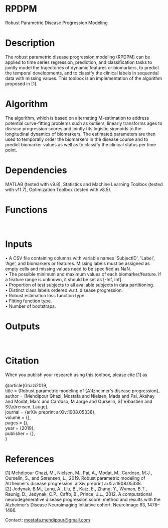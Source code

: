 # RPDPM
Robust Parametric Disease Progression Modeling
<br />

# Description
The robust parametric disease progression modeling (RPDPM) can be applied to time series regression, prediction, and classification tasks to jointly model the trajectories of dynamic features or biomarkers, to predict the temporal developments, and to classify the clinical labels in sequential data with missing values. This toolbox is an implementation of the algorithm proposed in [1].
<br />

# Algorithm
The algorithm, which is based on alternating M-estimation to address potential curve-fitting problems such as outliers, linearly transforms ages to disease progression scores and jointly fits logistic sigmoids to the longitudinal dynamics of biomarkers. The estimated parameters are then used to temporally order the biomarkers in the disease course and to predict biomarker values as well as to classify the clinical status per time point.
<br />

# Dependencies
MATLAB (tested with v9.8), Statistics and Machine Learning Toolbox (tested with v11.7), Optimization Toolbox (tested with v8.5).
<br />

# Functions
<br />

# Inputs
•	A CSV file containing columns with variable names 'SubjectID', 'Label', 'Age', and biomarkers or features. Missing labels must be assigned as empty cells and missing values need to be specified as NaN.
<br />
•	The possible minimum and maximum values of each biomarker/feature. If a feature range is unknown, it should be set as [-Inf, Inf].
<br />
•	Proportion of test subjects to all available subjects in data partitioning.
<br />
•	Distinct class labels ordered w.r.t. disease progression.
<br />
•	Robust estimation loss function type.
<br />
•	Fitting function type.
<br />
•	Number of bootstraps.
<br />

# Outputs
<br />

# Citation
When you publish your research using this toolbox, please cite [1] as
<br />
<br />
@article{Ghazi2019,
<br />
  title = {Robust parametric modeling of {A}lzheimer's disease progression},
  <br />
  author = {Mehdipour Ghazi, Mostafa and Nielsen, Mads and Pai, Akshay and Modat, Marc and Cardoso, M Jorge and Ourselin, S{\'e}bastien and S{\o}rensen, Lauge},
  <br />
  journal = {arXiv preprint arXiv:1908.05338},
  <br />
  volume = {},
  <br />
  pages = {},
  <br />
  year = {2019},
  <br />
  publisher = {},
  <br />
}
<br />

# References
[1] Mehdipour Ghazi, M., Nielsen, M., Pai, A., Modat, M., Cardoso, M.J., Ourselin, S., and Sørensen, L., 2019. Robust parametric modeling of Alzheimer’s disease progression. arXiv preprint arXiv:1908.05338.
<br />
[2] Jedynak, B.M., Lang, A., Liu, B., Katz, E., Zhang, Y., Wyman, B.T., Raunig, D., Jedynak, C.P., Caffo, B., Prince, J.L., 2012. A computational neurodegenerative disease progression score: method and results with the Alzheimer’s Disease Neuroimaging Initiative cohort. NeuroImage 63, 1478–1486.
<br />

Contact: mostafa.mehdipour@gmail.com
<br />
